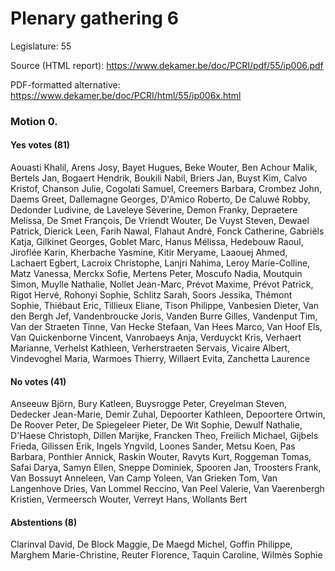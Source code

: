 # Plenary gathering 6

Legislature: 55

Source (HTML report): https://www.dekamer.be/doc/PCRI/pdf/55/ip006.pdf

PDF-formatted alternative: https://www.dekamer.be/doc/PCRI/html/55/ip006x.html

### Motion 0.

#### Yes votes (81)

Aouasti Khalil, Arens Josy, Bayet Hugues, Beke Wouter, Ben Achour Malik, Bertels Jan, Bogaert Hendrik, Boukili Nabil, Briers Jan, Buyst Kim, Calvo Kristof, Chanson Julie, Cogolati Samuel, Creemers Barbara, Crombez John, Daems Greet, Dallemagne Georges, D'Amico Roberto, De Caluwé Robby, Dedonder Ludivine, de Laveleye Séverine, Demon Franky, Depraetere Melissa, De Smet François, De Vriendt Wouter, De Vuyst Steven, Dewael Patrick, Dierick Leen, Farih Nawal, Flahaut André, Fonck Catherine, Gabriëls Katja, Gilkinet Georges, Goblet Marc, Hanus Mélissa, Hedebouw Raoul, Jiroflée Karin, Kherbache Yasmine, Kitir Meryame, Laaouej Ahmed, Lachaert Egbert, Lacroix Christophe, Lanjri Nahima, Leroy Marie-Colline, Matz Vanessa, Merckx Sofie, Mertens Peter, Moscufo Nadia, Moutquin Simon, Muylle Nathalie, Nollet Jean-Marc, Prévot Maxime, Prévot Patrick, Rigot Hervé, Rohonyi Sophie, Schlitz Sarah, Soors Jessika, Thémont Sophie, Thiébaut Eric, Tillieux Eliane, Tison Philippe, Vanbesien Dieter, Van den Bergh Jef, Vandenbroucke Joris, Vanden Burre Gilles, Vandenput Tim, Van der Straeten Tinne, Van Hecke Stefaan, Van Hees Marco, Van Hoof Els, Van Quickenborne Vincent, Vanrobaeys Anja, Verduyckt Kris, Verhaert Marianne, Verhelst Kathleen, Verherstraeten Servais, Vicaire Albert, Vindevoghel Maria, Warmoes Thierry, Willaert Evita, Zanchetta Laurence

#### No votes (41)

Anseeuw Björn, Bury Katleen, Buysrogge Peter, Creyelman Steven, Dedecker Jean-Marie, Demir Zuhal, Depoorter Kathleen, Depoortere Ortwin, De Roover Peter, De Spiegeleer Pieter, De Wit Sophie, Dewulf Nathalie, D'Haese Christoph, Dillen Marijke, Francken Theo, Freilich Michael, Gijbels Frieda, Gilissen Erik, Ingels Yngvild, Loones Sander, Metsu Koen, Pas Barbara, Ponthier Annick, Raskin Wouter, Ravyts Kurt, Roggeman Tomas, Safai Darya, Samyn Ellen, Sneppe Dominiek, Spooren Jan, Troosters Frank, Van Bossuyt Anneleen, Van Camp Yoleen, Van Grieken Tom, Van Langenhove Dries, Van Lommel Reccino, Van Peel Valerie, Van Vaerenbergh Kristien, Vermeersch Wouter, Verreyt Hans, Wollants Bert

#### Abstentions (8)

Clarinval David, De Block Maggie, De Maegd Michel, Goffin Philippe, Marghem Marie-Christine, Reuter Florence, Taquin Caroline, Wilmès Sophie


